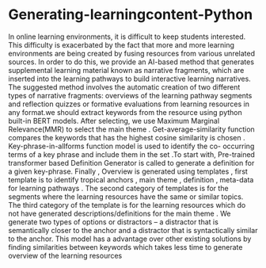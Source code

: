 # Generating-learningcontent-Python

In online learning environments, it is difficult to keep students interested. This difficulty is exacerbated by the fact that more and more learning environments are being created by fusing resources from various unrelated sources. In order to do this, we provide an AI-based method that generates supplemental learning material known as narrative fragments, which are inserted into the learning pathways to build interactive learning narratives. The suggested method involves the automatic creation of two different types of narrative fragments: overviews of the learning pathway segments and reflection quizzes or formative evaluations from learning resources in any format.we should extract keywords from the resource using python built-in BERT models. After selecting, we use Maximum Marginal Relevance(MMR) to select the main theme . Get-average-similarity function compares the keywords that has the highest cosine similarity is chosen . Key-phrase-in-allforms function model is used to identify the co- occurring terms of a key phrase and include them in the set .To start with, Pre-trained transformer based Definition Generator is called to generate a definition for a given key-phrase. Finally , Overview is generated using templates , first template is to identify tropical anchors , main theme , definition , meta-data for learning pathways . The second category of templates is for the segments where the learning resources have the same or similar topics. The third category of the template is for the learning resources which do not have generated descriptions/definitions for the main theme . We generate two types of options or distractors – a distractor that is semantically closer to the anchor and a distractor that is syntactically similar to the anchor. This model has a advantage over other existing solutions by finding similarities between keywords which takes less time to generate overview of the learning resources
